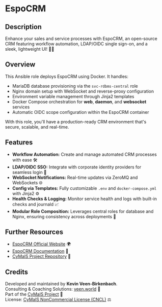 # EspoCRM

## Description

Enhance your sales and service processes with EspoCRM, an open-source CRM featuring workflow automation, LDAP/OIDC single sign-on, and a sleek, lightweight UI! 🚀💼

## Overview

This Ansible role deploys EspoCRM using Docker. It handles:

- MariaDB database provisioning via the `svc-rdbms-central` role  
- Nginx domain setup with WebSocket and reverse-proxy configuration  
- Environment variable management through Jinja2 templates  
- Docker Compose orchestration for **web**, **daemon**, and **websocket** services  
- Automatic OIDC scope configuration within the EspoCRM container  

With this role, you'll have a production-ready CRM environment that's secure, scalable, and real-time.

## Features

- **Workflow Automation:** Create and manage automated CRM processes with ease 🛠️  
- **LDAP/OIDC SSO:** Integrate with corporate identity providers for seamless login 🔐  
- **WebSocket Notifications:** Real-time updates via ZeroMQ and WebSockets 🌐  
- **Config via Templates:** Fully customizable `.env` and `docker-compose.yml` with Jinja2 ⚙️  
- **Health Checks & Logging:** Monitor service health and logs with built-in checks and journald 📈  
- **Modular Role Composition:** Leverages central roles for database and Nginx, ensuring consistency across deployments 🔄  

## Further Resources

- [EspoCRM Official Website](https://www.espocrm.com/) 🌍  
- [EspoCRM Documentation](https://docs.espocrm.com/) 📖  
- [CyMaIS Project Repository](https://github.com/kevinveenbirkenbach/cymais) 🔗  

## Credits

Developed and maintained by **Kevin Veen-Birkenbach**.  
Consulting & Coaching Solutions: [veen.world](https://www.veen.world) 🌟  
Part of the [CyMaIS Project](https://github.com/kevinveenbirkenbach/cymais) 📂  
License: [CyMaIS NonCommercial License (CNCL)](https://s.veen.world/cncl) ⚖️  
